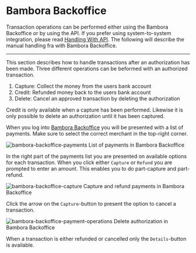 # Bambora Backoffice
Transaction operations can be performed either using the Bambora Backoffice or by using the API. If you prefer using system-to-system integration, please read [Handling With API](/checkout/guides/handling-payments/handling-with-api). The following will describe the manual handling fra with Bambora Backoffice.

----

This section describes how to handle transactions after an authorization has been made. Three different operations can be beformed with an authorized transaction.

1. Capture: Collect the money from the users bank account
2. Credit: Refunded money back to the users bank account
3. Delete: Cancel an approved transaction by deleting the authorization

Credit is only available when a capture has been performed. Likewise it is only possible to delete an authorization until it has been captured.

When you log into [Bambora Backoffice](https://merchant.bambora.com) you will be presented with a list of payments. Make sure to select the correct merchant in the top-right corner.

![bambora-backoffice-payments](/assets/images/bambora-backoffice-payments.png)
<label>List of payments in Bambora Backoffice</label>

In the right part of the payments list you are presented on available options for each transaction. When you click either `Capture` or `Refund` you are prompted to enter an amount. This enables you to do part-capture and part-refund.

![bambora-backoffice-capture](/assets/images/bambora-backoffice-capture.png)
<label>Capture and refund payments in Bambora Backoffice</label>

Click the arrow on the `Capture`-button to present the option to cancel a transaction.

![bambora-backoffice-payment-operations](/assets/images/bambora-backoffice-payment-operations.png)
<label>Delete authorization in Bambora Backoffice</label>

When a transaction is either refunded or cancelled only the `Details`-button is available.

